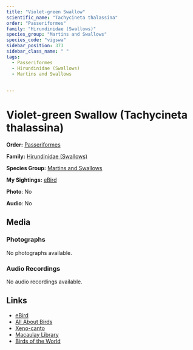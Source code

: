 ```yaml
---
title: "Violet-green Swallow"
scientific_name: "Tachycineta thalassina"
order: "Passeriformes"
family: "Hirundinidae (Swallows)"
species_group: "Martins and Swallows"
species_code: "vigswa"
sidebar_position: 373
sidebar_class_name: " "
tags: 
  - Passeriformes
  - Hirundinidae (Swallows)
  - Martins and Swallows
  
  
---
```


# Violet-green Swallow (Tachycineta thalassina)

**Order:** [Passeriformes](/tags/passeriformes)

**Family:** [Hirundinidae (Swallows)](/tags/hirundinidae-swallows)

**Species Group:** [Martins and Swallows](/tags/martins-and-swallows)

**My Sightings:** [eBird](https://ebird.org/lifelist?r=world&time=life&spp=vigswa)

**Photo**: No 

**Audio**: No

## Media
### Photographs
No photographs available.

### Audio Recordings
No audio recordings available.

## Links
* [eBird](https://ebird.org/species/vigswa) 
* [All About Birds](https://www.allaboutbirds.org/guide/vigswa) 
* [Xeno-canto](https://www.xeno-canto.org/species/tachycineta-thalassina) 
* [Macaulay Library](https://search.macaulaylibrary.org/catalog?taxonCode=vigswa&sort=rating_rank_desc)
* [Birds of the World](https://birdsoftheworld.org/bow/species/vigswa)
